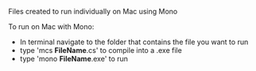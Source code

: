 Files created to run individually on Mac using Mono

To run on Mac with Mono:
  - In terminal navigate to the folder that contains the file you want to run
  - type 'mcs ****FileName****.cs' to compile into a .exe file
  - type 'mono ****FileName****.exe' to run
